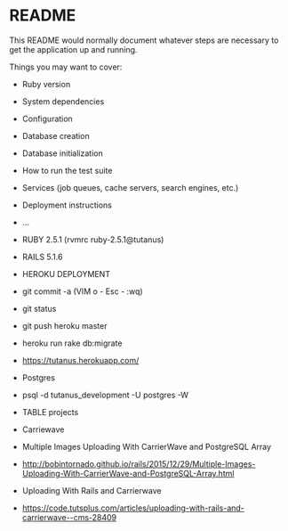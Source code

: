 # README

This README would normally document whatever steps are necessary to get the
application up and running.

Things you may want to cover:

* Ruby version

* System dependencies

* Configuration

* Database creation

* Database initialization

* How to run the test suite

* Services (job queues, cache servers, search engines, etc.)

* Deployment instructions

* ...

* RUBY 2.5.1 (rvmrc ruby-2.5.1@tutanus)
* RAILS 5.1.6

* HEROKU DEPLOYMENT
* git commit -a (VIM o - Esc - :wq)
* git status
* git push heroku master
* heroku run rake db:migrate

* https://tutanus.herokuapp.com/

* Postgres 
* psql -d tutanus_development -U postgres -W
* TABLE projects 

* Carriewave
* Multiple Images Uploading With CarrierWave and PostgreSQL Array
* http://bobintornado.github.io/rails/2015/12/29/Multiple-Images-Uploading-With-CarrierWave-and-PostgreSQL-Array.html

* Uploading With Rails and Carrierwave
* https://code.tutsplus.com/articles/uploading-with-rails-and-carrierwave--cms-28409
